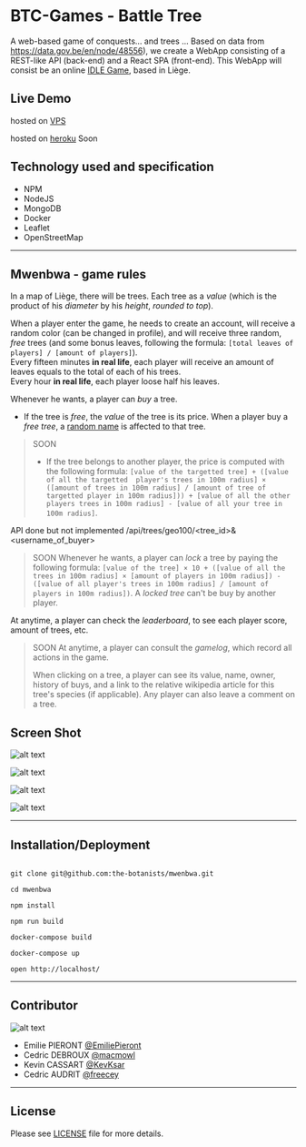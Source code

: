 # BTC-Games - Battle Tree


A web-based game of conquests… and trees ...
Based on data from https://data.gov.be/en/node/48556), we create a WebApp consisting of a REST-like API (back-end) and a React SPA (front-end). This WebApp will consist be an online [IDLE Game](https://en.wikipedia.org/wiki/Incremental_game), based in Liège.


## Live Demo

hosted on [VPS](https://battletree.neant.be/)

hosted on [heroku](https://btc-liege.herokuapp.com/) Soon

## Technology used and specification

- NPM
- NodeJS
- MongoDB
- Docker
- Leaflet
- OpenStreetMap
___

## Mwenbwa - game rules

In a map of Liège, there will be trees. Each tree as a _value_ (which is the product of his _diameter_ by his _height_, *rounded to top*). 

When a player enter the game, he needs to create an account, will receive a random color (can be changed in profile), and will receive three random, *free* trees (and some bonus leaves, following the formula: `[total leaves of players] / [amount of players]`).  
Every fifteen minutes **in real life**, each player will receive an amount of leaves equals to the total of each of his trees.  
Every hour **in real life**, each player loose half his leaves.

Whenever he wants, a player can _buy_ a tree. 

- If the tree is *free*, the _value_ of the tree is its price. When a player buy a *free tree*, a [random name](https://www.npmjs.com/package/fantasy-name-generator) is affected to that tree.


> SOON
> - If the tree belongs to another player, the price is computed with the following formula: `[value of the targetted tree] + ([value of all the targetted  player's trees in 100m radius] × ([amount of trees in 100m radius] / [amount of tree of targetted player in 100m radius])) + [value of all the other players trees in 100m radius] - [value of all your tree in 100m radius]`.

API done but not implemented /api/trees/geo100/<tree_id>&<username_of_buyer>


> SOON
> Whenever he wants, a player can *lock* a tree by paying the following formula: `[value of the tree] × 10 + ([value of all the trees in 100m radius] × [amount of players in 100m radius]) - ([value of all player's trees in 100m radius] / [amount of players in 100m radius])`. A *locked tree* can't be buy by another player.
>

At anytime, a player can check the *leaderboard*, to see each player score, amount of trees, etc.  

> SOON
> At anytime, a player can consult the *gamelog*, which record all actions in the game.
> 
> When clicking on a tree, a player can see its value, name, owner, history of buys, and a link to the relative wikipedia article for this tree's species (if applicable). Any player can also leave a comment on a tree.


## Screen Shot

![alt text](doc/screenshot/sshome.png?raw=true "Homepage - Login" )

![alt text](doc/screenshot/ssgameboard.png?raw=true "Gameboard - Map" )

![alt text](doc/screenshot/ssprofile.png?raw=true "Profile Edit" )

![alt text](doc/screenshot/ssscrore.png?raw=true "Score Board" )


___
## Installation/Deployment

```

git clone git@github.com:the-botanists/mwenbwa.git

cd mwenbwa

npm install

npm run build

docker-compose build

docker-compose up

open http://localhost/

```

___
## Contributor

![alt text](doc/team-4p.jpg?raw=true "Team Pictures" )

* Emilie PIERONT    [@EmiliePieront](https://github.com/EmiliePieront/)
* Cedric DEBROUX    [@macmowl](https://github.com/Cedricdebroux/)
* Kevin CASSART     [@KevKsar](https://github.com/KevKsar/)
* Cedric AUDRIT     [@freecey](https://github.com/freecey/)

___

## License
Please see [LICENSE](https://github.com/the-botanists/mwenbwa/raw/main/LICENSE) file for more details.
